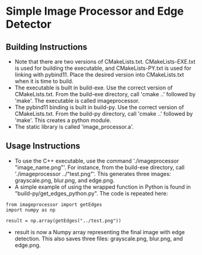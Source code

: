 # Simple Image Processor and Edge Detector

## Building Instructions
- Note that there are two versions of CMakeLists.txt. CMakeLists-EXE.txt is used for building the executable,
  and CMakeLists-PY.txt is used for linking with pybind11. Place the desired version into CMakeLists.txt when
  it is time to build.
- The executable is built in build-exe. Use the correct version of CMakeLists.txt. From the build-exe directory,
  call 'cmake ..' followed by 'make'. The executable is called imageprocessor.
- The pybind11 binding is built in build-py. Use the correct version of CMakeLists.txt. From the build-py directory,
  call 'cmake ..' followed by 'make'. This creates a python module.
- The static library is called 'image_processor.a'.

## Usage Instructions
- To use the C++ executable, use the command './imageprocessor "image_name.png"'. For instance, from the build-exe
directory, call './imageprocessor ../"test.png"'. This generates three images: grayscale.png, blur.png, and edge.png.
- A simple example of using the wrapped function in Python is found in "build-py/get_edges_python.py". The code is
repeated here:

```
from imageprocessor import getEdges
import numpy as np

result = np.array(getEdges("../test.png"))
```

- result is now a Numpy array representing the final image with edge detection. This also saves three files: grayscale.png,
  blur.png, and edge.png.
